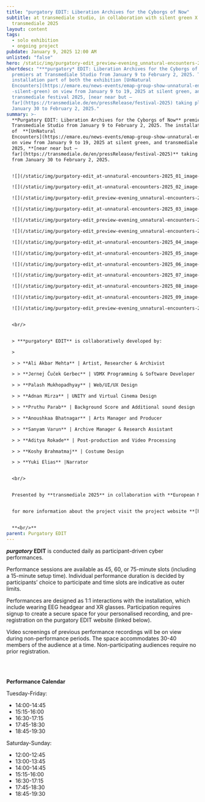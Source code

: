 ```yaml
---
title: "purgatory EDIT: Liberation Archives for the Cyborgs of Now"
subtitle: at transmediale studio, in collaboration with silent green X EMAP X
  transmediale 2025
layout: content
tags:
  - solo exhibition
  - ongoing project
pubdate: January 9, 2025 12:00 AM
unlisted: "false"
hero: /static/img/purgatory-edit_preview-evening_unnatural-encounters-2025_14_image-by-palash-mukhopadhyay.jpeg
shortdesc: "***purgatory* EDIT: Liberation Archives for the Cyborgs of Now**
  premiers at Transmediale Studio from January 9 to February 2, 2025. The
  installation part of both the exhibition [UnNatural
  Encounters](https://emare.eu/news-events/emap-group-show-unnatural-encounters\
  -silent-green) on view from January 9 to 19, 2025 at silent green, and
  transmediale festival 2025, [near near but —
  far](https://transmediale.de/en/pressRelease/festival-2025) taking place from
  January 30 to February 2, 2025."
summary: >-
  **Purgatory EDIT: Liberation Archives for the Cyborgs of Now** premiers at
  Transmediale Studio from January 9 to February 2, 2025. The installation part
  of  **[UnNatural
  Encounters](https://emare.eu/news-events/emap-group-show-unnatural-encounters-silent-green)**
  on view from January 9 to 19, 2025 at silent green, and transmediale festival
  2025, **[near near but —
  far](https://transmediale.de/en/pressRelease/festival-2025)** taking place
  from January 30 to February 2, 2025.


  ![](/static/img/purgatory-edit_at-unnatural-encounters-2025_01_image-by-vidha-saumya.jpg)

  ![](/static/img/purgatory-edit_at-unnatural-encounters-2025_02_image-by-vidha-saumya.jpg)

  ![](/static/img/purgatory-edit_preview-evening_unnatural-encounters-2025_01_image-by-brend-brundert.jpg)

  ![](/static/img/purgatory-edit_at-unnatural-encounters-2025_03_image-by-vidha-saumya.jpg)

  ![](/static/img/purgatory-edit_preview-evening_unnatural-encounters-2025_03_image-by-brend-brundert.jpg)

  ![](/static/img/purgatory-edit_preview-evening_unnatural-encounters-2025_08_image-by-brend-brundert.jpg)

  ![](/static/img/purgatory-edit_at-unnatural-encounters-2025_04_image-by-vidha-saumya.jpg)

  ![](/static/img/purgatory-edit_at-unnatural-encounters-2025_05_image-by-vidha-saumya.jpg)

  ![](/static/img/purgatory-edit_at-unnatural-encounters-2025_06_image-by-vidha-saumya.jpg)

  ![](/static/img/purgatory-edit_at-unnatural-encounters-2025_07_image-by-vidha-saumya.jpg)

  ![](/static/img/purgatory-edit_at-unnatural-encounters-2025_08_image-by-vidha-saumya.jpg)

  ![](/static/img/purgatory-edit_at-unnatural-encounters-2025_09_image-by-vidha-saumya.jpg)

  ![](/static/img/purgatory-edit_preview-evening_unnatural-encounters-2025_07_image-by-brend-brundert.jpg)


  <br/>


  > ***purgatory* EDIT** is collaboratively developed by:

  >

  > > **Ali Akbar Mehta** | Artist, Researcher & Archivist

  > > **Jernej Čuček Gerbec** | VDMX Programming & Software Developer

  > > **Palash Mukhopadhyay** | Web/UI/UX Design 

  > > **Adnan Mirza** | UNITY and Virtual Cinema Design

  > > **Pruthu Parab** | Background Score and Additional sound design

  > > **Anoushkaa Bhatnagar** | Arts Manager and Producer

  > > **Sanyam Varun** | Archive Manager & Research Assistant

  > > **Aditya Rokade** | Post-production and Video Processing

  > > **Koshy Brahmatmaj** | Costume Design

  > > **Yuki Elias** |Narrator


  <br/>


  Presented by **transmediale 2025** in collaboration with **European Media Art Platform** (EMAP) and **silent green Film Feld Forschung**. **Purgatory EDIT** has received development support from the EMAP residency program 2024 at **Werkleitz** co-funded by the **European Union**. The project is made possible by partial funding from **Taiteen Edistämiskeskus** and **Kone Säätio**, and travel funding from support from the **Finnland-Institut, Berlin** and **Goethe Institut/Max Mueller Bhavan, Mumbai**.


  for more information about the project visit the project website **[here](https://www.purgatoryedit.com/)**


  **<br/>**
parent: Purgatory EDIT
---
```

***purgatory* EDIT** is conducted daily as participant-driven cyber performances. 

Performance sessions are available as 45, 60, or 75-minute slots (including a 15-minute setup time). Individual performance duration is decided by participants’ choice to participate and time slots are indicative as outer limits.

Performances are designed as 1:1 interactions with the installation, which include wearing EEG headgear and XR glasses. Participation requires signup to create a secure space for your personalised recording, and pre-registration on the purgatory EDIT website (linked below).

Video screenings of previous performance recordings will be on view during non-performance periods. The space accommodates 30-40 members of the audience at a time. Non-participating audiences require no prior registration.

**<br/><br/>**

**Performance Calendar**

Tuesday-Friday: 

* 14:00-14:45 
* 15:15-16:00
* 16:30-17:15
* 17:45-18:30
* 18:45-19:30

Saturday-Sunday: 

* 12:00-12:45
* 13:00-13:45
* 14:00-14:45 
* 15:15-16:00
* 16:30-17:15
* 17:45-18:30
* 18:45-19:30